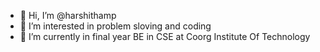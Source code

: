 - 👋 Hi, I’m @harshithamp
- 👀 I’m interested in problem sloving and coding
- 🌱 I’m currently in final year BE in CSE at Coorg Institute Of Technology

<!---
harshithamp/harshithamp is a ✨ special ✨ repository because its `README.md` (this file) appears on your GitHub profile.
You can click the Preview link to take a look at your changes.
--->
